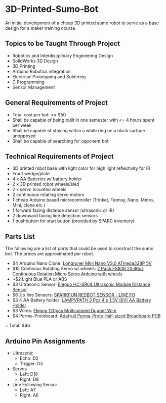 # 3D-Printed-Sumo-Bot

An initial development of a cheap 3D printed sumo robot to serve as a base design for a maker training course.

## Topics to be Taught Through Project

* Robotics and Interdiscplinary Engineering Design
* SolidWorks 3D Design
* 3D Printing
* Arduino Robotics Integration
* Electrical Prototyping and Soldering
* C Programming
* Sensor Management

## General Requirements of Project

* Total cost per bot: <= $50
* Shall be capable of being built in one semester with <= 4 hours spent per week
* Shall be capable of staying within a white ring on a black surface unopposed
* Shall be capable of searching for opponent bot

## Technical Requirements of Project

* 3D printed robot base with light color for high light reflectivity for IR
* Front wedge/plate
* 4 x AA Batteries w/ battery holder
* 2 x 3D printed robot wheels/sled
* 2 x servo mounted wheels
* 2 continuous rotating servo motors
* 1 cheap Arduino based microcontroller (Trinket, Teensy, Nano, Metro, Mini, clone etc.)
* 1 forward facing distance sensor (ultrasonic or IR)
* 2 downward facing line detection sensors
* 1 pushbutton for start button (provided by SPARC inventory)

## Parts List

The following are a list of parts that could be used to construct the sumo bot.  The prices are approximated per robot.

* $4 Arduino Nano Clone: [Longruner Mini Nano V3.0 ATmega328P 5V](https://www.amazon.com/dp/B01MSYWE6B/ref=sspa_dk_detail_2?pd_rd_i=B01MSYWE6B&pd_rd_wg=x0yTE&pd_rd_r=DXKK6VB2KWG6WEH9P1KZ&pd_rd_w=VJF74&th=1)
* $15 Continous Rotating Servo w/ wheels: [2 Pack FS90R 20.86oz Continuous Rotation Micro Servo Arduino with wheels](https://www.amazon.com/20-86oz-Continuous-Rotation-Arduino-set-point/dp/B01MSVCVVN/ref=sr_1_3?ie=UTF8&qid=1514833995&sr=8-3&keywords=continuous+rotation+servo)
* ~$2 Light Blue PLA or ABS
* $3 Ultrasonic Sensor: [Elegoo HC-SR04 Ultrasonic Module Distance Sensor](https://www.amazon.com/Elegoo-HC-SR04-Ultrasonic-Distance-MEGA2560/dp/B01COSN7O6/ref=sr_1_3?ie=UTF8&qid=1514834558&sr=8-3&keywords=ultrasonic+sensors)
* $6 2 x line Sensors: [SPARKFUN REDBOT SENSOR - LINE FO](https://www.digikey.com/product-detail/en/sparkfun-electronics/SEN-11769/1568-1556-ND/5768367)
* $3 4 AA Battery holder: [LAMPVPATH 3 Pcs 4 x 1.5V (6V) AA Battery Holder](https://www.amazon.com/LAMPVPATH-Battery-Connector-Plastic-Housing/dp/B01M7QUJ4J/ref=sr_1_3?s=electronics&ie=UTF8&qid=1514835351&sr=1-3&keywords=4+AA+battery+holder)
* $3 Wires: [Elegoo 120pcs Multicolored Dupont Wire](https://www.amazon.com/Elegoo-120pcs-Multicolored-Breadboard-arduino/dp/B01EV70C78/ref=sr_1_2_sspa?ie=UTF8&qid=1514837287&sr=8-2-spons&keywords=breadboard+wires&psc=1)
* $4 Perma-Protoboard: [Adafruit Perma-Proto Half-sized Breadboard PCB](https://www.amazon.com/Adafruit-Perma-Proto-Half-sized-Breadboard-PCB/dp/B00SK8QR8S/ref=sr_1_1?s=electronics&ie=UTF8&qid=1516580453&sr=1-1&keywords=adafruit+perma+proto)

~ Total: $46

## Arduino Pin Assignments

* Ultrasonic
  * Echo: D2
  * Trigger: D3
* Servos
  * Left: D10
  * Right: D9
* Line Following Sensor
  * Left: A7
  * Right: A6